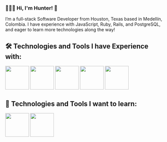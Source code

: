### 👨🏻‍💻 Hi, I'm Hunter! 👋

I’m a full-stack Software Developer from Houston, Texas based in Medellín, Colombia. I have experience with JavaScript, Ruby, Rails, and PostgreSQL, and eager to learn more technologies along the way! 

## 🛠️ Technologies and Tools I have Experience with:
<div>
  <img src="https://cdn.jsdelivr.net/gh/devicons/devicon/icons/javascript/javascript-original.svg" height="75" width="75" />
  <img src="https://cdn.jsdelivr.net/gh/devicons/devicon/icons/jest/jest-plain.svg" height="75" width="75" />
  <img src="https://cdn.jsdelivr.net/gh/devicons/devicon/icons/ruby/ruby-original.svg" height="75" width="75" />
  <img src="https://cdn.jsdelivr.net/gh/devicons/devicon/icons/rails/rails-plain.svg" height="75" width="75" />
  <img src="https://cdn.jsdelivr.net/gh/devicons/devicon/icons/tailwindcss/tailwindcss-plain.svg" height="75" width="75" />
</div?>

## 🌱 Technologies and Tools I want to learn:
  <img src="https://cdn.jsdelivr.net/gh/devicons/devicon/icons/typescript/typescript-original.svg" height="75" width="75" />
  <img src="https://cdn.jsdelivr.net/gh/devicons/devicon/icons/react/react-original.svg" height="75" width="75" />
